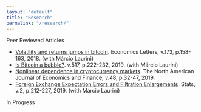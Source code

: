 ```yaml
---
layout: "default"
title: "Research"
permalink: "/research/"
---
```


Peer Reviewed Articles

- [Volatility and returns jumps in bitcoin](https://doi.org/10.1016/j.econlet.2018.10.011). Economics Letters, v.173, p.158-163, 2018. (with Márcio Laurini)
- [Is Bitcoin a bubble?](https://doi.org/10.1016/j.physa.2018.11.031). v.517, p.222-232, 2019. (with Márcio Laurini)
- [Nonlinear dependence in cryptocurrency markets](https://doi.org/10.1016/j.najef.2019.01.015). The North American Journal of Economics and Finance, v.48, p.32-47, 2019.
- [Foreign Exchange Expectation Errors and Filtration Enlargements](https://doi.org/10.3390/stats2020016). Stats, v.2, p.212-227, 2019. (with Márcio Laurini)

In Progress
